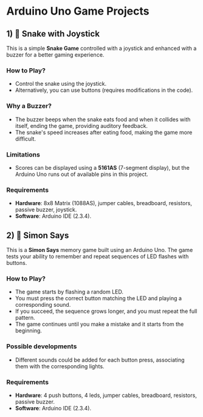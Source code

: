 # Arduino Uno Game Projects

## 1) 🐍 Snake with Joystick
This is a simple **Snake Game** controlled with a joystick and enhanced with a buzzer for a better gaming experience.
### How to Play?
- Control the snake using the joystick.
- Alternatively, you can use buttons (requires modifications in the code).
### Why a Buzzer?
- The buzzer beeps when the snake eats food and when it collides with itself, ending the game, providing auditory feedback.
- The snake's speed increases after eating food, making the game more difficult.
### Limitations
- Scores can be displayed using a **5161AS** (7-segment display), but the Arduino Uno runs out of available pins in this project.
### Requirements
- **Hardware**: 8x8 Matrix (1088AS), jumper cables, breadboard, resistors, passive buzzer, joystick.
- **Software**: Arduino IDE (2.3.4).

## 2) 🧠 Simon Says
This is a **Simon Says** memory game built using an Arduino Uno. The game tests your ability to remember and repeat sequences of LED flashes with buttons.
### How to Play?
- The game starts by flashing a random LED.
- You must press the correct button matching the LED and playing a corresponding sound.
- If you succeed, the sequence grows longer, and you must repeat the full pattern.
- The game continues until you make a mistake and it starts from the beginning.
### Possible developments
- Different sounds could be added for each button press, associating them with the corresponding lights.
### Requirements
- **Hardware**: 4 push buttons, 4 leds, jumper cables, breadboard, resistors, passive buzzer.
- **Software**: Arduino IDE (2.3.4).
